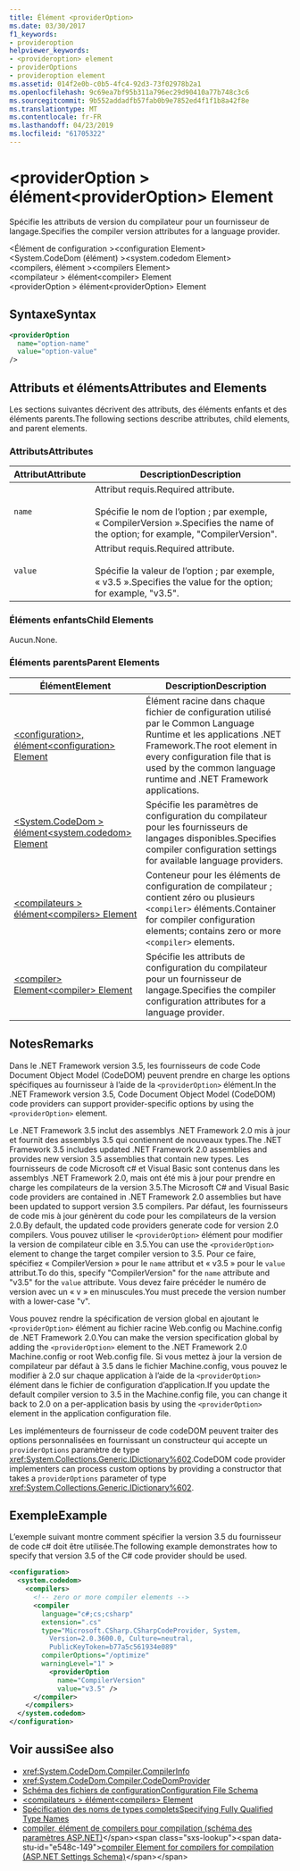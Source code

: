```yaml
---
title: Élément <providerOption>
ms.date: 03/30/2017
f1_keywords:
- provideroption
helpviewer_keywords:
- <provideroption> element
- providerOptions
- provideroption element
ms.assetid: 014f2e0b-c0b5-4fc4-92d3-73f02978b2a1
ms.openlocfilehash: 9c69ea7bf95b311a796ec29d90410a77b748c3c6
ms.sourcegitcommit: 9b552addadfb57fab0b9e7852ed4f1f1b8a42f8e
ms.translationtype: MT
ms.contentlocale: fr-FR
ms.lasthandoff: 04/23/2019
ms.locfileid: "61705322"
---
```

# <a name="provideroption-element"></a><span data-ttu-id="e548c-102">\<providerOption > élément</span><span class="sxs-lookup"><span data-stu-id="e548c-102">\<providerOption> Element</span></span>
<span data-ttu-id="e548c-103">Spécifie les attributs de version du compilateur pour un fournisseur de langage.</span><span class="sxs-lookup"><span data-stu-id="e548c-103">Specifies the compiler version attributes for a language provider.</span></span>  
  
 <span data-ttu-id="e548c-104">\<Élément de configuration ></span><span class="sxs-lookup"><span data-stu-id="e548c-104">\<configuration Element></span></span>  
<span data-ttu-id="e548c-105">\<System.CodeDom (élément) ></span><span class="sxs-lookup"><span data-stu-id="e548c-105">\<system.codedom Element></span></span>  
<span data-ttu-id="e548c-106">\<compilers, élément ></span><span class="sxs-lookup"><span data-stu-id="e548c-106">\<compilers Element></span></span>  
<span data-ttu-id="e548c-107">\<compilateur > élément</span><span class="sxs-lookup"><span data-stu-id="e548c-107">\<compiler> Element</span></span>  
<span data-ttu-id="e548c-108">\<providerOption > élément</span><span class="sxs-lookup"><span data-stu-id="e548c-108">\<providerOption> Element</span></span>  
  
## <a name="syntax"></a><span data-ttu-id="e548c-109">Syntaxe</span><span class="sxs-lookup"><span data-stu-id="e548c-109">Syntax</span></span>  
  
```xml  
<providerOption  
  name="option-name"  
  value="option-value"  
/>  
```  
  
## <a name="attributes-and-elements"></a><span data-ttu-id="e548c-110">Attributs et éléments</span><span class="sxs-lookup"><span data-stu-id="e548c-110">Attributes and Elements</span></span>  
 <span data-ttu-id="e548c-111">Les sections suivantes décrivent des attributs, des éléments enfants et des éléments parents.</span><span class="sxs-lookup"><span data-stu-id="e548c-111">The following sections describe attributes, child elements, and parent elements.</span></span>  
  
### <a name="attributes"></a><span data-ttu-id="e548c-112">Attributs</span><span class="sxs-lookup"><span data-stu-id="e548c-112">Attributes</span></span>  
  
|<span data-ttu-id="e548c-113">Attribut</span><span class="sxs-lookup"><span data-stu-id="e548c-113">Attribute</span></span>|<span data-ttu-id="e548c-114">Description</span><span class="sxs-lookup"><span data-stu-id="e548c-114">Description</span></span>|  
|---------------|-----------------|  
|`name`|<span data-ttu-id="e548c-115">Attribut requis.</span><span class="sxs-lookup"><span data-stu-id="e548c-115">Required attribute.</span></span><br /><br /> <span data-ttu-id="e548c-116">Spécifie le nom de l’option ; par exemple, « CompilerVersion ».</span><span class="sxs-lookup"><span data-stu-id="e548c-116">Specifies the name of the option; for example, "CompilerVersion".</span></span>|  
|`value`|<span data-ttu-id="e548c-117">Attribut requis.</span><span class="sxs-lookup"><span data-stu-id="e548c-117">Required attribute.</span></span><br /><br /> <span data-ttu-id="e548c-118">Spécifie la valeur de l’option ; par exemple, « v3.5 ».</span><span class="sxs-lookup"><span data-stu-id="e548c-118">Specifies the value for the option; for example, "v3.5".</span></span>|  
  
### <a name="child-elements"></a><span data-ttu-id="e548c-119">Éléments enfants</span><span class="sxs-lookup"><span data-stu-id="e548c-119">Child Elements</span></span>  
 <span data-ttu-id="e548c-120">Aucun.</span><span class="sxs-lookup"><span data-stu-id="e548c-120">None.</span></span>  
  
### <a name="parent-elements"></a><span data-ttu-id="e548c-121">Éléments parents</span><span class="sxs-lookup"><span data-stu-id="e548c-121">Parent Elements</span></span>  
  
|<span data-ttu-id="e548c-122">Élément</span><span class="sxs-lookup"><span data-stu-id="e548c-122">Element</span></span>|<span data-ttu-id="e548c-123">Description</span><span class="sxs-lookup"><span data-stu-id="e548c-123">Description</span></span>|  
|-------------|-----------------|  
|[<span data-ttu-id="e548c-124">\<configuration>, élément</span><span class="sxs-lookup"><span data-stu-id="e548c-124">\<configuration> Element</span></span>](../../../../../docs/framework/configure-apps/file-schema/configuration-element.md)|<span data-ttu-id="e548c-125">Élément racine dans chaque fichier de configuration utilisé par le Common Language Runtime et les applications .NET Framework.</span><span class="sxs-lookup"><span data-stu-id="e548c-125">The root element in every configuration file that is used by the common language runtime and .NET Framework applications.</span></span>|  
|[<span data-ttu-id="e548c-126">\<System.CodeDom > élément</span><span class="sxs-lookup"><span data-stu-id="e548c-126">\<system.codedom> Element</span></span>](../../../../../docs/framework/configure-apps/file-schema/compiler/system-codedom-element.md)|<span data-ttu-id="e548c-127">Spécifie les paramètres de configuration du compilateur pour les fournisseurs de langages disponibles.</span><span class="sxs-lookup"><span data-stu-id="e548c-127">Specifies compiler configuration settings for available language providers.</span></span>|  
|[<span data-ttu-id="e548c-128">\<compilateurs > élément</span><span class="sxs-lookup"><span data-stu-id="e548c-128">\<compilers> Element</span></span>](../../../../../docs/framework/configure-apps/file-schema/compiler/compilers-element.md)|<span data-ttu-id="e548c-129">Conteneur pour les éléments de configuration de compilateur ; contient zéro ou plusieurs `<compiler>` éléments.</span><span class="sxs-lookup"><span data-stu-id="e548c-129">Container for compiler configuration elements; contains zero or more `<compiler>` elements.</span></span>|  
|[<span data-ttu-id="e548c-130">\<compiler> Element</span><span class="sxs-lookup"><span data-stu-id="e548c-130">\<compiler> Element</span></span>](../../../../../docs/framework/configure-apps/file-schema/compiler/compiler-element.md)|<span data-ttu-id="e548c-131">Spécifie les attributs de configuration du compilateur pour un fournisseur de langage.</span><span class="sxs-lookup"><span data-stu-id="e548c-131">Specifies the compiler configuration attributes for a language provider.</span></span>|  
  
## <a name="remarks"></a><span data-ttu-id="e548c-132">Notes</span><span class="sxs-lookup"><span data-stu-id="e548c-132">Remarks</span></span>  
 <span data-ttu-id="e548c-133">Dans le .NET Framework version 3.5, les fournisseurs de code Code Document Object Model (CodeDOM) peuvent prendre en charge les options spécifiques au fournisseur à l’aide de la `<providerOption>` élément.</span><span class="sxs-lookup"><span data-stu-id="e548c-133">In the .NET Framework version 3.5, Code Document Object Model (CodeDOM) code providers can support provider-specific options by using the `<providerOption>` element.</span></span>  
  
 <span data-ttu-id="e548c-134">Le .NET Framework 3.5 inclut des assemblys .NET Framework 2.0 mis à jour et fournit des assemblys 3.5 qui contiennent de nouveaux types.</span><span class="sxs-lookup"><span data-stu-id="e548c-134">The .NET Framework 3.5 includes updated .NET Framework 2.0 assemblies and provides new version 3.5 assemblies that contain new types.</span></span> <span data-ttu-id="e548c-135">Les fournisseurs de code Microsoft c# et Visual Basic sont contenus dans les assemblys .NET Framework 2.0, mais ont été mis à jour pour prendre en charge les compilateurs de la version 3.5.</span><span class="sxs-lookup"><span data-stu-id="e548c-135">The Microsoft C# and Visual Basic code providers are contained in .NET Framework 2.0 assemblies but have been updated to support version 3.5 compilers.</span></span> <span data-ttu-id="e548c-136">Par défaut, les fournisseurs de code mis à jour génèrent du code pour les compilateurs de la version 2.0.</span><span class="sxs-lookup"><span data-stu-id="e548c-136">By default, the updated code providers generate code for version 2.0 compilers.</span></span> <span data-ttu-id="e548c-137">Vous pouvez utiliser le `<providerOption>` élément pour modifier la version de compilateur cible en 3.5.</span><span class="sxs-lookup"><span data-stu-id="e548c-137">You can use the `<providerOption>` element to change the target compiler version to 3.5.</span></span> <span data-ttu-id="e548c-138">Pour ce faire, spécifiez « CompilerVersion » pour le `name` attribut et « v3.5 » pour le `value` attribut.</span><span class="sxs-lookup"><span data-stu-id="e548c-138">To do this, specify "CompilerVersion" for the `name` attribute and "v3.5" for the `value` attribute.</span></span> <span data-ttu-id="e548c-139">Vous devez faire précéder le numéro de version avec un « v » en minuscules.</span><span class="sxs-lookup"><span data-stu-id="e548c-139">You must precede the version number with a lower-case "v".</span></span>  
  
 <span data-ttu-id="e548c-140">Vous pouvez rendre la spécification de version global en ajoutant le `<providerOption>` élément au fichier racine Web.config ou Machine.config de .NET Framework 2.0.</span><span class="sxs-lookup"><span data-stu-id="e548c-140">You can make the version specification global by adding the `<providerOption>` element to the .NET Framework 2.0 Machine.config or root Web.config file.</span></span> <span data-ttu-id="e548c-141">Si vous mettez à jour la version de compilateur par défaut à 3.5 dans le fichier Machine.config, vous pouvez le modifier à 2.0 sur chaque application à l’aide de la `<providerOption>` élément dans le fichier de configuration d’application.</span><span class="sxs-lookup"><span data-stu-id="e548c-141">If you update the default compiler version to 3.5 in the Machine.config file, you can change it back to 2.0 on a per-application basis by using the `<providerOption>` element in the application configuration file.</span></span>  
  
 <span data-ttu-id="e548c-142">Les implémenteurs de fournisseur de code codeDOM peuvent traiter des options personnalisées en fournissant un constructeur qui accepte un `providerOptions` paramètre de type <xref:System.Collections.Generic.IDictionary%602>.</span><span class="sxs-lookup"><span data-stu-id="e548c-142">CodeDOM code provider implementers can process custom options by providing a constructor that takes a `providerOptions` parameter of type <xref:System.Collections.Generic.IDictionary%602>.</span></span>  
  
## <a name="example"></a><span data-ttu-id="e548c-143">Exemple</span><span class="sxs-lookup"><span data-stu-id="e548c-143">Example</span></span>  
 <span data-ttu-id="e548c-144">L’exemple suivant montre comment spécifier la version 3.5 du fournisseur de code c# doit être utilisée.</span><span class="sxs-lookup"><span data-stu-id="e548c-144">The following example demonstrates how to specify that version 3.5 of the C# code provider should be used.</span></span>  
  
```xml  
<configuration>  
  <system.codedom>  
    <compilers>  
      <!-- zero or more compiler elements -->  
      <compiler  
        language="c#;cs;csharp"  
        extension=".cs"  
        type="Microsoft.CSharp.CSharpCodeProvider, System,   
          Version=2.0.3600.0, Culture=neutral,   
          PublicKeyToken=b77a5c561934e089"  
        compilerOptions="/optimize"  
        warningLevel="1" >  
          <providerOption  
            name="CompilerVersion"  
            value="v3.5" />  
      </compiler>  
    </compilers>  
  </system.codedom>  
</configuration>  
```  
  
## <a name="see-also"></a><span data-ttu-id="e548c-145">Voir aussi</span><span class="sxs-lookup"><span data-stu-id="e548c-145">See also</span></span>

- <xref:System.CodeDom.Compiler.CompilerInfo>
- <xref:System.CodeDom.Compiler.CodeDomProvider>
- [<span data-ttu-id="e548c-146">Schéma des fichiers de configuration</span><span class="sxs-lookup"><span data-stu-id="e548c-146">Configuration File Schema</span></span>](../../../../../docs/framework/configure-apps/file-schema/index.md)
- [<span data-ttu-id="e548c-147">\<compilateurs > élément</span><span class="sxs-lookup"><span data-stu-id="e548c-147">\<compilers> Element</span></span>](../../../../../docs/framework/configure-apps/file-schema/compiler/compilers-element.md)
- [<span data-ttu-id="e548c-148">Spécification des noms de types complets</span><span class="sxs-lookup"><span data-stu-id="e548c-148">Specifying Fully Qualified Type Names</span></span>](../../../../../docs/framework/reflection-and-codedom/specifying-fully-qualified-type-names.md)
- <span data-ttu-id="e548c-149">[compiler, élément de compilers pour compilation (schéma des paramètres ASP.NET)](https://docs.microsoft.com/previous-versions/dotnet/netframework-4.0/a15ebt6c(v=vs.100))</span><span class="sxs-lookup"><span data-stu-id="e548c-149">[compiler Element for compilers for compilation (ASP.NET Settings Schema)](https://docs.microsoft.com/previous-versions/dotnet/netframework-4.0/a15ebt6c(v=vs.100))</span></span>
